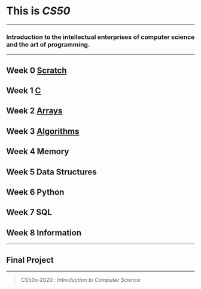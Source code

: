 # This is *CS50*

***

### Introduction to the intellectual enterprises of computer science and the art of programming.

***

## Week 0 [Scratch](https://github.com/G1Joshi/CS50x/tree/master/Scratch)
## Week 1 [C](https://github.com/G1Joshi/CS50x/tree/master/C)
## Week 2 [Arrays](https://github.com/G1Joshi/CS50x/tree/master/Arrays)
## Week 3 [Algorithms](https://github.com/G1Joshi/CS50x/tree/master/Algorithms)
## Week 4 Memory
## Week 5 Data Structures
## Week 6 Python
## Week 7 SQL
## Week 8 Information

***

## Final Project

***

> CS50x-2020 : *Introduction to Computer Science*
